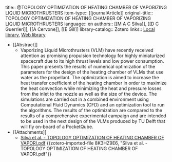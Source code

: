 title:: @TOPOLOGY OPTIMIZATION OF HEATING CHAMBER OF VAPORIZING LIQUID MICROTHRUSTERS
item-type:: [[journalArticle]]
original-title:: TOPOLOGY OPTIMIZATION OF HEATING CHAMBER OF VAPORIZING LIQUID MICROTHRUSTERS
language:: en
authors:: [[M A C Silva]], [[D C Guerrieri]], [[A Cervone]], [[E Gill]]
library-catalog:: Zotero
links:: [Local library](zotero://select/library/items/B2IT6FDU), [Web library](https://www.zotero.org/users/9628799/items/B2IT6FDU)

- [[Abstract]]
	- Vaporizing Liquid Microthrusters (VLM) have recently received attention as promising propulsion technology for highly miniaturized spacecraft due to its high thrust levels and low power consumption. This paper presents the results of numerical optimization of the parameters for the design of the heating chamber of VLMs that use water as the propellant. The optimization is aimed to increase the heat transfer coefficient of the heating chamber in order to maximize the heat convection while minimizing the heat and pressure losses from the inlet to the nozzle as well as the size of the device. The simulations are carried out in a combined environment using Computational Fluid Dynamics (CFD) and an optimization tool to run the algorithms. The results of the optimization are compared to the results of a comprehensive experimental campaign and are intended to be used in the next design of the VLMs produced by TU Delft that will fly on-board of a PocketQube.
- [[Attachments]]
	- [Silva et al. - TOPOLOGY OPTIMIZATION OF HEATING CHAMBER OF VAPORI.pdf](zotero://select/library/items/8K3HZ9E6) {{zotero-imported-file 8K3HZ9E6, "Silva et al. - TOPOLOGY OPTIMIZATION OF HEATING CHAMBER OF VAPORI.pdf"}}